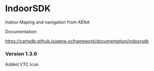 # IndoorSDK 

Indoor Maping and navigation from AENA

Documentation:

https://cartodb.github.io/aena-xcframework/documentation/indoorsdk

### Version 1.3.6

Added VTC Icon

